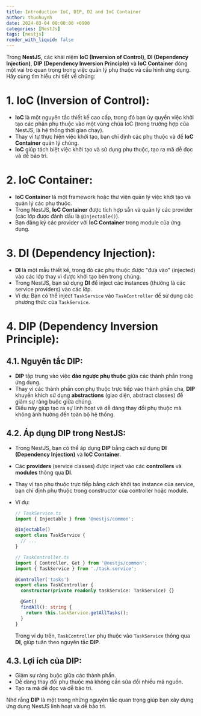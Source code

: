 ```yaml
---
title: Introduction IoC, DIP, DI and IoC Container
author: thuohuynh
date: 2024-03-04 00:00:00 +0900
categories: [NestJs]
tags: [nestjs]
render_with_liquid: false
---
```


Trong **NestJS**, các khái niệm **IoC (Inversion of Control)**, **DI (Dependency Injection)**, **DIP (Dependency Inversion Principle)** và **IoC Container** đóng một vai trò quan trọng trong việc quản lý phụ thuộc và cấu hình ứng dụng. Hãy cùng tìm hiểu chi tiết về chúng:

# 1. **IoC (Inversion of Control)**:
   - **IoC** là một nguyên tắc thiết kế cao cấp, trong đó bạn ủy quyền việc khởi tạo các phần phụ thuộc vào một vùng chứa IoC (trong trường hợp của NestJS, là hệ thống thời gian chạy).
   - Thay vì tự thực hiện việc khởi tạo, bạn chỉ định các phụ thuộc và để **IoC Container** quản lý chúng.
   - **IoC** giúp tách biệt việc khởi tạo và sử dụng phụ thuộc, tạo ra mã dễ đọc và dễ bảo trì.

# 2. **IoC Container**:
   - **IoC Container** là một framework hoặc thư viện quản lý việc khởi tạo và quản lý các phụ thuộc.
   - Trong NestJS, **IoC Container** được tích hợp sẵn và quản lý các provider (các lớp được đánh dấu là `@Injectable()`).
   - Bạn đăng ký các provider với **IoC Container** trong module của ứng dụng.

# 3. **DI (Dependency Injection)**:
   - **DI** là một mẫu thiết kế, trong đó các phụ thuộc được "đưa vào" (injected) vào các lớp thay vì được khởi tạo bên trong chúng.
   - Trong NestJS, bạn sử dụng **DI** để inject các instances (thường là các service providers) vào các lớp.
   - Ví dụ: Bạn có thể inject `TaskService` vào `TaskController` để sử dụng các phương thức của `TaskService`.

# 4. DIP (Dependency Inversion Principle):
## 4.1. **Nguyên tắc DIP**:
   - **DIP** tập trung vào việc **đảo ngược phụ thuộc** giữa các thành phần trong ứng dụng.
   - Thay vì các thành phần con phụ thuộc trực tiếp vào thành phần cha, **DIP** khuyến khích sử dụng **abstractions** (giao diện, abstract classes) để giảm sự ràng buộc giữa chúng.
   - Điều này giúp tạo ra sự linh hoạt và dễ dàng thay đổi phụ thuộc mà không ảnh hưởng đến toàn bộ hệ thống.

## 4.2. **Áp dụng DIP trong NestJS**:
   - Trong NestJS, bạn có thể áp dụng **DIP** bằng cách sử dụng **DI (Dependency Injection)** và **IoC Container**.
   - Các **providers** (service classes) được inject vào các **controllers** và **modules** thông qua **DI**.
   - Thay vì tạo phụ thuộc trực tiếp bằng cách khởi tạo instance của service, bạn chỉ định phụ thuộc trong constructor của controller hoặc module.
   - Ví dụ:

     ```typescript
     // TaskService.ts
     import { Injectable } from '@nestjs/common';

     @Injectable()
     export class TaskService {
       // ...
     }

     // TaskController.ts
     import { Controller, Get } from '@nestjs/common';
     import { TaskService } from './task.service';

     @Controller('tasks')
     export class TaskController {
       constructor(private readonly taskService: TaskService) {}

       @Get()
       findAll(): string {
         return this.taskService.getAllTasks();
       }
     }
     ```

     Trong ví dụ trên, `TaskController` phụ thuộc vào `TaskService` thông qua **DI**, giúp tuân theo nguyên tắc **DIP**.

## 4.3. **Lợi ích của DIP**:
   - Giảm sự ràng buộc giữa các thành phần.
   - Dễ dàng thay đổi phụ thuộc mà không cần sửa đổi nhiều mã nguồn.
   - Tạo ra mã dễ đọc và dễ bảo trì.

Nhớ rằng **DIP** là một trong những nguyên tắc quan trọng giúp bạn xây dựng ứng dụng NestJS linh hoạt và dễ bảo trì.
